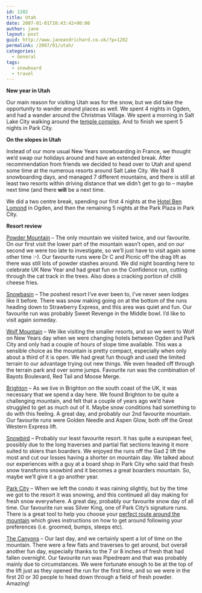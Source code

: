 ```yaml
---
id: 1202
title: Utah
date: 2007-01-01T10:43:42+00:00
author: jane
layout: post
guid: http://www.janeandrichard.co.uk/?p=1202
permalink: /2007/01/utah/
categories:
  - General
tags:
  - snowboard
  - travel
---
```

**New year in Utah**

Our main reason for visiting Utah was for the snow, but we did take the opportunity to wander around places as well. We spent 4 nights in Ogden, and had a wander around the Christmas Village. We spent a morning in Salt Lake City walking around the [temple complex](http://en.wikipedia.org/wiki/Salt_Lake_Temple). And to finish we spent 5 nights in Park City.

**On the slopes in Utah**

Instead of our more usual New Years snowboarding in France, we thought we&#8217;d swap our holidays around and have an extended break. After recommendation from friends we decided to head over to Utah and spend some time at the numerous resorts around Salt Lake City. We had 8 snowboarding days, and managed 7 different mountains, and there is still at least two resorts within driving distance that we didn&#8217;t get to go to &#8211; maybe next time (and there **will** be a next time.
  
We did a two centre break, spending our first 4 nights at the [Hotel Ben Lomond](http://www.benlomondsuites.com/) in Ogden, and then the remaining 5 nights at the Park Plaza in Park City.

**Resort review**

[Powder Mountain](http://www.powdermountain.net/) &#8211; The only mountain we visited twice, and our favourite. On our first visit the lower part of the mountain wasn&#8217;t open, and on our second we were too late to investigate, so we&#8217;ll just have to visit again some other time :-). Our favourite runs were Dr C and Picnic off the drag lift as there was still lots of powder stashes around. We did night boarding here to celebrate UK New Year and had great fun on the Confidence run, cutting through the cat track in the trees. Also does a cracking portion of chilli cheese fries.

[Snowbasin](http://www.snowbasin.com/index_w.asp) &#8211; The poshest resort I&#8217;ve ever been to, I&#8217;ve never seen lodges like it before. There was snow making going on at the bottom of the runs heading down to Strawberry Express, and this area was quiet and fun. Our favourite run was probably Sweet Revenge in the Middle bowl. I&#8217;d like to visit again someday.

[Wolf Mountain](http://www.wolfmountaineden.com/) &#8211; We like visiting the smaller resorts, and so we went to Wolf on New Years day when we were changing hotels between Ogden and Park City and only had a couple of hours of slope time available. This was a sensible choice as the mountain is pretty compact, especially when only about a third of it is open. We had great fun though and used the limited terrain to our advantage trying out new things. We even headed off through the terrain park and over some jumps. Favourite run was the combination of Bayots Boulevard, Red Tail and Moose Merge.

[Brighton](http://www.brightonresort.com/) &#8211; As we live in Brighton on the south coast of the UK, it was necessary that we spend a day here. We found Brighton to be quite a challenging mountain, and felt that a couple of years ago we&#8217;d have struggled to get as much out of it. Maybe snow conditions had something to do with this feeling. A great day, and probably our 2nd favourite mountain. Our favourite runs were Golden Needle and Aspen Glow, both off the Great Western Express lift.

[Snowbird](http://www.snowbird.com/) &#8211; Probably our least favourite resort. It has quite a european feel, possibly due to the long traverses and partial flat sections leaving it more suited to skiers than boarders. We enjoyed the runs off the Gad 2 lift the most and cut our losses having a shorter on mountain day. We talked about our experiences with a guy at a board shop in Park City who said that fresh snow transforms snowbird and it becomes a great boarders mountain. So, maybe we&#8217;ll give it a go another year.

[Park City](http://www.parkcitymountain.com/winter/index.html) &#8211; When we left the condo it was raining slightly, but by the time we got to the resort it was snowing, and this continued all day making for fresh snow everywhere. A great day, probably our favourite snow day of all time. Our favourite run was Silver King, one of Park City&#8217;s signature runs. There is a great tool to help you choose your [perfect route around the mountain](http://www.parkcitymountain.com/winter/pmt/index.html) which gives instructions on how to get around following your preferences (i.e. groomed, bumps, steeps etc).

[The Canyons](http://www.thecanyons.com/) &#8211; Our last day, and we certainly spent a lot of time on the mountain. There were a few flats and traverses to get around, but overall another fun day, especially thanks to the 7 or 8 inches of fresh that had fallen overnight. Our favourite run was Pipedream and that was probably mainly due to circumstances. We were fortunate enough to be at the top of the lift just as they opened the run for the first time, and so we were in the first 20 or 30 people to head down through a field of fresh powder. Amazing!